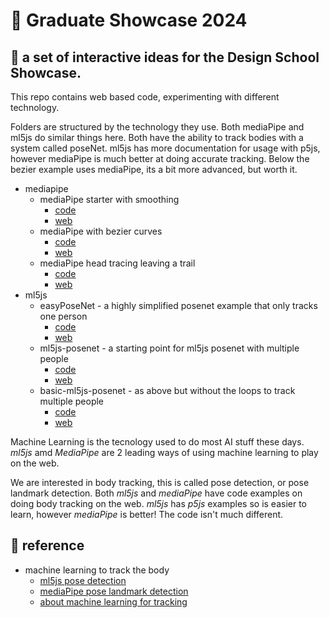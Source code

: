 # 🧨 Graduate Showcase 2024

## 🚀 a set of interactive ideas for the Design School Showcase.

This repo contains web based code, experimenting with different technology.

Folders are structured by the technology they use. Both mediaPipe and ml5js do similar things here. Both have the ability to track bodies with a system called poseNet. ml5js has more documentation for usage with p5js, however mediaPipe is much better at doing accurate tracking. Below the bezier example uses mediaPipe, its a bit more advanced, but worth it.

- mediapipe
  - mediaPipe starter with smoothing
    - [code](https://github.com/amcc/graduate-showcase-2024/blob/main/machine-learning/mediapipe/poseLandmarks/)
    - [web](https://lab.amcc.io/graduate-showcase-2024/machine-learning/mediapipe/poseLandmarks/)
  - mediaPipe with bezier curves
    - [code](https://github.com/amcc/graduate-showcase-2024/blob/main/machine-learning/mediapipe/poseLandmarks-hand-bezier/)
    - [web](https://lab.amcc.io/graduate-showcase-2024/machine-learning/mediapipe/poseLandmarks-hand-bezier/)
  - mediaPipe head tracing leaving a trail
    - [code](https://github.com/amcc/graduate-showcase-2024/blob/main/machine-learning/mediapipe/poseLandmarks-head-tracing/)
    - [web](https://lab.amcc.io/graduate-showcase-2024/machine-learning/mediapipe/poseLandmarks-head-tracing/)
- ml5js
  - easyPoseNet - a highly simplified posenet example that only tracks one person
    - [code](https://github.com/amcc/graduate-showcase-2024/blob/main/machine-learning/ml5js/easyposenet/)
    - [web](https://lab.amcc.io/graduate-showcase-2024/machine-learning/ml5js/easyposenet/)
  - ml5js-posenet - a starting point for ml5js posenet with multiple people
    - [code](https://github.com/amcc/graduate-showcase-2024/blob/main/machine-learning/ml5js/ml5js-posenet/)
    - [web](https://lab.amcc.io/graduate-showcase-2024/machine-learning/ml5js/ml5js-posenet/)
  - basic-ml5js-posenet - as above but without the loops to track multiple people
    - [code](https://github.com/amcc/graduate-showcase-2024/blob/main/machine-learning/ml5js/basic-ml5js-posenet/)
    - [web](https://lab.amcc.io/graduate-showcase-2024/machine-learning/ml5js/basic-ml5js-posenet/)

Machine Learning is the tecnology used to do most AI stuff these days. _ml5js_ amd _MediaPipe_ are 2 leading ways of using machine learning to play on the web.

We are interested in body tracking, this is called pose detection, or pose landmark detection. Both _ml5js_ and _mediaPipe_ have code examples on doing body tracking on the web.
_ml5js_ has _p5js_ examples so is easier to learn, however _mediaPipe_ is better! The code isn't much different.

## 👀 reference

- machine learning to track the body
  - [ml5js pose detection](https://learn.ml5js.org/#/reference/posenet)
  - [mediaPipe pose landmark detection](https://mediapipe-studio.webapps.google.com/demo/pose_landmarker)
  - [about machine learning for tracking](https://coding.amcc.io/#machine-learning)
